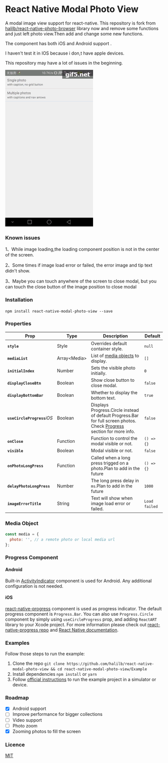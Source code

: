 # React Native Modal Photo View

A modal image view support for react-native. This repository is fork from [halilb/react-native-photo-browser](https://github.com/halilb/react-native-photo-browser) library now and remove some functions and just left photo view.Then add and change some new functions.

The component has both iOS and Android support .

I haven't test it in IOS because i don,t have apple devices.

This repository may have a lot of issues in the beginning.

![](screenshots/screenshot.gif)

### Known issues
1、While image loading,the loading component position is not in the center of the screen.

2、Some times if image load error or failed, the error image and tip text didn't show.

3、Maybe you can touch anywhere of the screen to close modal, but you can touch the close button of the image position to close modal

### Installation 
```npm install react-native-modal-photo-view --save```

### Properties

| Prop | Type | Description | Default |
|---|---|---|---|
|**`style`**|Style|Overrides default container style.|`null`|
|**`mediaList`**|Array\<Media\>|List of [media objects](#media-object) to display.|`[]`|
|**`initialIndex`**|Number|Sets the visible photo initially.|`0`|
|**`displayCloseBtn`**|Boolean|Show close button to close modal.|`false`|
|**`displayBottomBar`**|Boolean|Whether to display the bottom text.|`true`|
|**`useCircleProgress`**_iOS_|Boolean|Displays Progress.Circle instead of default Progress.Bar for full screen photos. Check [Progress](#progress-component) section for more info.|`false`|
|**`onClose`**|Function|Function to control the modal visible or not.|`() => {}`|
|**`visible`**|Boolean|Modal visible or not.|`false`|
|**`onPhotoLongPress`**|Function|Called when a long press trigged on a photo.Plan to add in the future|`() => {}`|
|**`delayPhotoLongPress`**|Number|The long press delay in `ms`.Plan to add in the future|`1000`|
|**`imageErrorTitle`**|String|Text will show when image load error or failed.|`Load failed`|

### Media Object

```js
const media = {
  photo: '', // a remote photo or local media url
};
```


### Progress Component

#### Android

Built-in [ActivityIndicator](https://facebook.github.io/react-native/docs/activityindicator.html) component is used for Android. Any additional configuration is not needed.

#### iOS

[react-native-progress](https://github.com/oblador/react-native-progress) component is used as progress indicator. The default progress component is `Progress.Bar`. You can also use `Progress.Circle` component by simply using `useCircleProgress` prop, and adding `ReactART` library to your Xcode project. For more information please check out [react-native-progress repo](https://github.com/oblador/react-native-progress#reactart-based-components) and [React Native documentation](http://facebook.github.io/react-native/docs/linking-libraries-ios.html#content).

### Examples

Follow those steps to run the example:

1. Clone the repo `git clone https://github.com/halilb/react-native-modal-photo-view && cd react-native-modal-photo-view/Example`
2. Install dependencies `npm install` or `yarn`
3. Follow [official instructions](https://facebook.github.io/react-native/docs/getting-started.html) to run the example project in a simulator or device.

### Roadmap
- [x] Android support
- [ ] Improve performance for bigger collections
- [ ] Video support
- [ ] Photo zoom
- [x] Zooming photos to fill the screen

### Licence
[MIT](http://opensource.org/licenses/mit-license.html)
